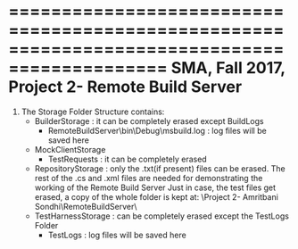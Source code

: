 =============================================================================================
SMA, Fall 2017, Project 2- Remote Build Server
=============================================================================================
1. The Storage Folder Structure contains:
	- BuilderStorage : it can be completely erased except BuildLogs
		- RemoteBuildServer\bin\Debug\msbuild.log : log files will be saved here
	- MockClientStorage
		- TestRequests : it can be completely erased
	- RepositoryStorage : only the .txt(if present) files can be erased.
			The rest of the .cs and .xml files are needed for demonstrating the working of 
			the Remote Build Server
			Just in case, the test files get erased, a copy of the whole folder is kept at:
				\Project 2- Amritbani Sondhi\RemoteBuildServer\
	- TestHarnessStorage : can be completely erased except the TestLogs Folder
		- TestLogs : log files will be saved here